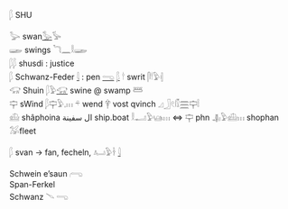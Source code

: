 𓆄 SHU   
  
𓅬 swan[𓅭](𓅭)𓅚    
𓆃 swings 𓆓𓈖𓎛𓆃   
𓆄𓆄 shusdi : justice  
𓆄 Schwanz-Feder [𓇋](𓇋) : pen [𓂸](𓂸) [𓆄](𓆄)  𓎗 swrit 𓋴𓎗𓅱𓏜  
𓃟 Shuin 𓆄𓅱[𓃟](𓃟) swine @ swamp 𓆷   
𓊡 sWind 𓆄𓊡𓅱𓈒𓏥  𓍬 wend 𓋁 vost qvinch 𓈎𓃀𓏲𓏁𓈗𓊡𓏪   
𓊝 shâphoina ال سفينة ship.boat  𓎛𓂝𓅱𓊞𓏥  ⇔ 𓊡 phn   𓊣𓅱𓊝𓏥 shophan   𓅮fleet  
  
𓆄 svan -> fan, fecheln, 𓂤𓅱𓋽  [𓇋](𓇋)   
   
  
  
Schwein  e’saun 𓂺  
Span-Ferkel  
Schwanz 𓄢 𓂸